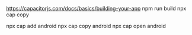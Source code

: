 https://capacitorjs.com/docs/basics/building-your-app
npm run build
npx cap copy

npx cap add android
npx cap copy android
npx cap open android

